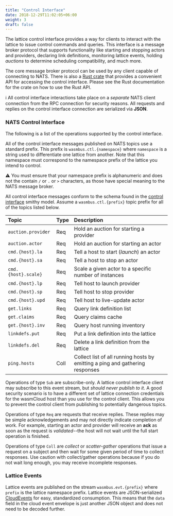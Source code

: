 ```yaml
---
title: "Control Interface"
date: 2018-12-29T11:02:05+06:00
weight: 3
draft: false
---
```


The lattice control interface provides a way for clients to interact with the lattice to issue control commands and queries. This interface is a message broker protocol that supports functionality like starting and stopping actors and providers, declaring link definitions, monitoring lattice events, holding _auctions_ to determine scheduling compatibility, and much more.

The core message broker protocol can be used by any client capable of connecting to NATS. There is also a [Rust crate](https://github.com/wasmcloud/wasmcloud/tree/main/crates/control-interface) that provides a convenient API for accessing the control interface. Please see the Rust documentation for the crate on how to use the Rust API.

ℹ️ All control interface interactions take place on a _separate_ NATS client connection from the RPC connection for security reasons. All requests and replies on the control interface connection are serialized via **JSON**.

### NATS Control Interface

The following is a list of the operations supported by the control interface.

All of the control interface messages published on NATS topics use a standard prefix. This prefix is `wasmbus.ctl.{namespace}` where `namespace` is a string used to differentiate one lattice from another. Note that this namespace must correspond to the namespace prefix of the lattice you intend to control.

⚠️ You must ensure that your namespace prefix is alphanumeric and does not the contain `/` or `.` or `>` characters, as those have special meaning to the NATS message broker.

All control interface messages conform to the schema found in the [control interface](https://wasmcloud.github.io/interfaces/html/org_wasmcloud_interface_control.html) smithy model. Assume a `wasmbus.ctl.{prefix}` topic prefix for all of the topics listed below.

| Topic | Type | Description |
| :--- | :--- | :--- |
| `auction.provider` | Req | Hold an auction for starting a provider |
| `auction.actor` | Req | Hold an auction for starting an actor |
| `cmd.{host}.la` | Req | Tell a host to start (_launch_) an actor |
| `cmd.{host}.sa` | Req | Tell a host to stop an actor |
| `cmd.{host}.scale}` | Req | Scale a given actor to a specific number of instances |
| `cmd.{host}.lp` | Req | Tell host to launch provider |
| `cmd.{host}.sp` | Req | Tell host to stop provider |
| `cmd.{host}.upd` | Req | Tell host to live-update actor |
| `get.links` | Req | Query link definition list |
| `get.claims` | Req | Query claims cache |
| `get.{host}.inv` | Req | Query host running inventory |
| `linkdefs.put` | Req | Put a link definition into the lattice |
| `linkdefs.del` | Req | Delete a link definition from the lattice |
| `ping.hosts` | Coll | Collect list of all running hosts by emitting a ping and gathering responses |

Operations of type `Sub` are subscribe-only. A lattice control interface client may subscribe to this event stream, but _should never publish to it_. A good security scenario is to have a different set of lattice connection credentials for the wasmCloud host than you use for the control client. This allows you to prevent the control client from publishing to potentially dangerous topics.

Operations of type `Req` are requests that receive replies. These replies may be simple acknowledgements and may not directly indicate completion of work. For example, starting an actor and provider will receive an **ack** as soon as the request is _validated_--the host will not wait until the full start operation is finished.

Operations of type `Coll` are _collect_ or _scatter-gather_ operations that issue a request on a subject and then wait for some given period of time to collect responses. Use caution with collect/gather operations because if you do not wait long enough, you may receive incomplete responses.

### Lattice Events

Lattice events are published on the stream `wasmbus.evt.{prefix}` where `prefix` is the lattice
namespace prefix. Lattice events are JSON-serialized [CloudEvents](https://github.com/cloudevents/spec/blob/v1.0.1/json-format.md) for easy, standardized consumption. This means that the `data` field in the cloud event envelope is just another JSON object and does not need to be decoded further.
